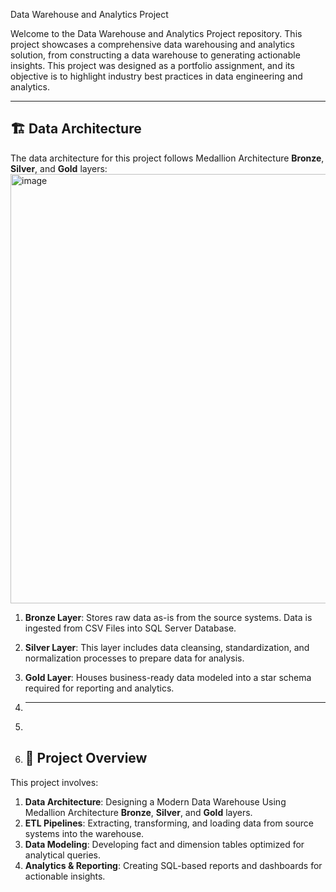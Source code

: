 Data Warehouse and Analytics Project

Welcome to the Data Warehouse and Analytics Project repository. 
This project showcases a comprehensive data warehousing and analytics solution, from constructing a data warehouse to generating actionable insights. This project was designed as a portfolio assignment, and its objective is to highlight industry best practices in data engineering and analytics.

------------------------

## 🏗️ Data Architecture

The data architecture for this project follows Medallion Architecture **Bronze**, **Silver**, and **Gold** layers:
<img width="1202" height="687" alt="image" src="https://github.com/user-attachments/assets/fe20cf02-3301-4145-b34f-8cf5bc093e22" />


1. **Bronze Layer**: Stores raw data as-is from the source systems. Data is ingested from CSV Files into SQL Server Database.
2. **Silver Layer**: This layer includes data cleansing, standardization, and normalization processes to prepare data for analysis.
3. **Gold Layer**: Houses business-ready data modeled into a star schema required for reporting and analytics.

4. ----------------------
5. 
6. ## 📖 Project Overview

This project involves:

1. **Data Architecture**: Designing a Modern Data Warehouse Using Medallion Architecture **Bronze**, **Silver**, and **Gold** layers.
2. **ETL Pipelines**: Extracting, transforming, and loading data from source systems into the warehouse.
3. **Data Modeling**: Developing fact and dimension tables optimized for analytical queries.
4. **Analytics & Reporting**: Creating SQL-based reports and dashboards for actionable insights.



